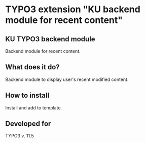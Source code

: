 TYPO3 extension "KU backend module for recent content"
==============================================================

## KU TYPO3 backend module
Backend module for recent content.

## What does it do?

Backend module to display user's recent modified content.

## How to install

Install and add to template.

## Developed for

TYPO3 v. 11.5

